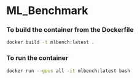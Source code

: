 # ML_Benchmark


### To build the container from the Dockerfile
```sh
docker build -t mlbench:latest .
```

### To run the container 

```sh
docker run --gpus all -it mlbench:latest bash
```

